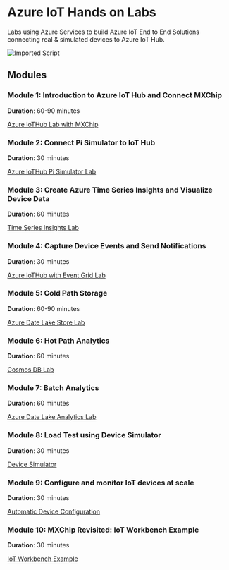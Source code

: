 # Azure IoT Hands on Labs

Labs using Azure Services to build Azure IoT End to End Solutions connecting real & simulated devices to Azure IoT Hub.

![Imported Script](images/Lab.png "Header Image")

## Modules

### Module 1: Introduction to Azure IoT Hub and Connect MXChip

**Duration**: 60-90 minutes

[Azure IoTHub Lab with MXChip](https://github.com/Azure-Samples/azureiotlabs/blob/master/IoTHub/README.md)

### Module 2: Connect Pi Simulator to IoT Hub

**Duration**: 30 minutes

[Azure IoTHub Pi Simulator Lab](https://github.com/Azure-Samples/azureiotlabs/blob/master/IoTHub-PiSimulator/README.md)

### Module 3: Create Azure Time Series Insights and Visualize Device Data

**Duration**: 60 minutes

[Time Series Insights Lab](https://github.com/Azure-Samples/azureiotlabs/blob/master/timeseriesinsights/README.md)

### Module 4: Capture Device Events and Send Notifications

**Duration**: 30 minutes

[Azure IoTHub with Event Grid Lab](https://github.com/Azure-Samples/azureiotlabs/blob/master/EventGrid/README.md)

### Module 5: Cold Path Storage

**Duration**: 60-90 minutes

[Azure Date Lake Store Lab](https://github.com/Azure-Samples/azureiotlabs/blob/master/DatalakeStore/README.md)

### Module 6: Hot Path Analytics

**Duration**: 60 minutes

[Cosmos DB Lab](https://github.com/Azure-Samples/azureiotlabs/blob/master/CosmosDB/README.md)

### Module 7: Batch Analytics

**Duration**: 60 minutes

[Azure Date Lake Analytics Lab](https://github.com/Azure-Samples/azureiotlabs/blob/master/DatalakeAnalytics/README.md)

### Module 8: Load Test using Device Simulator

**Duration**: 30 minutes

[Device Simulator](https://github.com/Azure-Samples/azureiotlabs/blob/master/DeviceSimulator/README.md)


### Module 9: Configure and monitor IoT devices at scale

**Duration**: 30 minutes

[Automatic Device Configuration](https://github.com/Azure-Samples/azureiotlabs/blob/master/automaticdeviceconfiguration/README.md)


### Module 10: MXChip Revisited: IoT Workbench Example

**Duration**: 30 minutes

[IoT Workbench Example](https://github.com/Azure-Samples/azureiotlabs/blob/master/DevKitState/README.md)
